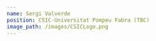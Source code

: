 ```yaml
---
name: Sergi Valverde
position: CSIC-Universitat Pompeu Fabra (TBC)
image_path: /images/CSICLogo.png
---
```


